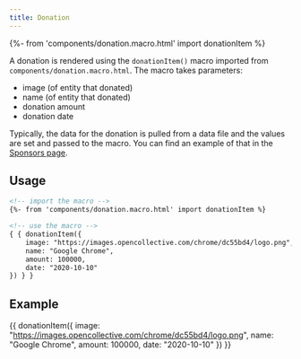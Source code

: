 ```yaml
---
title: Donation
---
```

{%- from 'components/donation.macro.html' import donationItem %}

A donation is rendered using the `donationItem()` macro imported from `components/donation.macro.html`. The macro takes parameters:
* image (of entity that donated)
* name (of entity that donated)
* donation amount
* donation date

Typically, the data for the donation is pulled from a data file and the values are set and passed to the macro. You can find an example of that in the [Sponsors page](/sponsors/).

## Usage

```html
<!-- import the macro -->
{%- from 'components/donation.macro.html' import donationItem %}

<!-- use the macro -->
{ { donationItem({
    image: "https://images.opencollective.com/chrome/dc55bd4/logo.png",
    name: "Google Chrome",
    amount: 100000,
    date: "2020-10-10"
}) } }
```

## Example

{{ donationItem({
    image: "https://images.opencollective.com/chrome/dc55bd4/logo.png",
    name: "Google Chrome",
    amount: 100000,
    date: "2020-10-10"
}) }}
